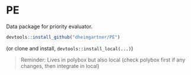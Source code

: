 # PE

Data package for priority evaluator.

```R
devtools::install_github("dheimgartner/PE")
```

(or clone and install, `devtools::install_local(...)`)

>Reminder: Lives in polybox but also local (check polybox first if any changes, then integrate in local)
